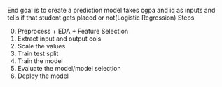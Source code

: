 End goal is to create a prediction model takes cgpa and iq as inputs and tells if that student gets placed or not(Logistic Regression)
Steps

 0. Preprocess + EDA + Feature Selection
 1. Extract input and output cols
 2. Scale the values
 3. Train test split
 4. Train the model
 5. Evaluate the model/model selection
 6. Deploy the model
